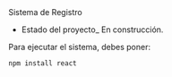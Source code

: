 </h1> Sistema de Registro </h1>

- Estado del proyecto_ En construcción.

Para ejecutar el sistema, debes poner:

```npm install react```
